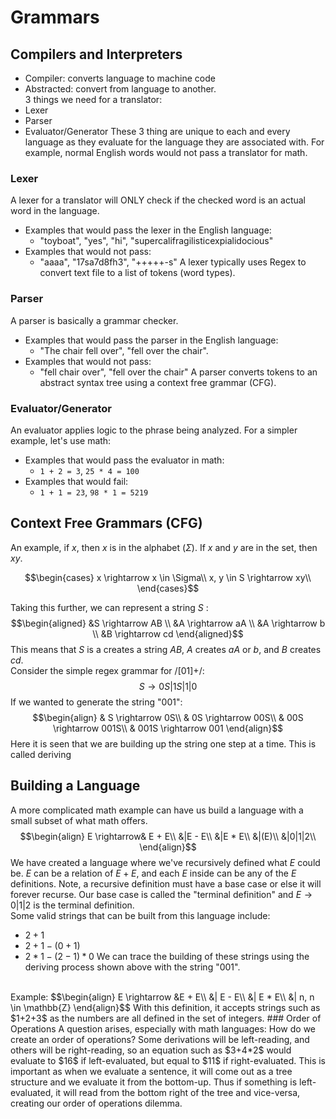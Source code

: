 # Grammars
## Compilers and Interpreters
- Compiler: converts language to machine code
- Abstracted: convert from language to another.<br>
3 things we need for a translator:
- Lexer
- Parser
- Evaluator/Generator
These 3 thing are unique to each and every language as they evaluate for the language they are associated with. For example, normal English words would not pass a translator for math.
### Lexer
A lexer for a translator will ONLY check if the checked word is an actual word in the language.
- Examples that would pass the lexer in the English language:
	- "toyboat", "yes", "hi", "supercalifragilisticexpialidocious"
- Examples that would not pass:
	- "aaaa", "17sa7d8fh3", "+++++-s"
A lexer typically uses Regex to convert text file to a list of tokens (word types). <br>
### Parser
A parser is basically a grammar checker.
- Examples that would pass the parser in the English language:
	- "The chair fell over", "fell over the chair".
- Examples that would not pass:
	- "fell chair over", "fell over the chair"
A parser converts tokens to an abstract syntax tree using a context free grammar (CFG).<br>
### Evaluator/Generator
An evaluator applies logic to the phrase being analyzed. For a simpler example, let's use math:
- Examples that would pass the evaluator in math:
	-  `1 + 2 = 3`, `25 * 4 = 100`
- Examples that would fail:
	- `1 + 1 = 23`, `98 * 1 = 5219`

## Context Free Grammars (CFG)
An example, if $x$, then $x$ is in the alphabet ($\Sigma$). If $x$ and $y$ are in the set, then $xy$.
```math
\begin{cases}
	x \rightarrow x \in \Sigma\\
	x, y \in S \rightarrow xy\\
\end{cases}
```
Taking this further, we can represent a string $S$ :
$$\begin{aligned}
&S \rightarrow AB \\
&A \rightarrow aA \\
&A \rightarrow b \\
&B \rightarrow cd
\end{aligned}$$
This means that $S$ is a creates a string $AB$, $A$ creates $aA$ or $b$, and $B$ creates $cd$.<br>
Consider the simple regex grammar for /\[01\]+/:
$$S \rightarrow 0S|1S|1|0$$
If we wanted to generate the string "001":
$$\begin{align}
& S \rightarrow 0S\\
& 0S \rightarrow 00S\\
& 00S \rightarrow 001S\\
& 001S \rightarrow 001
\end{align}$$
Here it is seen that we are building up the string one step at a time. This is called deriving<br>
## Building a Language
A more complicated math example can have us build a language with a small subset of what math offers.
$$\begin{align}
E \rightarrow& E + E\\
&|E - E\\
&|E * E\\
&|(E)\\
&|0|1|2\\
\end{align}$$
We have created a language where we've recursively defined what $E$ could be. $E$ can be a relation of $E + E$, and each $E$ inside can be any of the $E$ definitions. Note, a recursive definition must have a base case or else it will forever recurse. Our base case is called the "terminal definition" and $E \rightarrow 0|1|2$ is the terminal definition.<br>
Some valid strings that can be built from this language include:
- $2 + 1$
- $2 + 1 - (0 + 1)$
- $2 * 1 - (2 - 1) * 0$
We can trace the building of these strings using the deriving process shown above with the string "001".
<br>
Example:
$$\begin{align}
E \rightarrow &E + E\\
&| E - E\\
&| E * E\\
&| n, n \in \mathbb{Z}
\end{align}$$
With this definition, it accepts strings such as $1+2+3$ as the numbers are all defined in the set of integers.
### Order of Operations
A question arises, especially with math languages: How do we create an order of operations? Some derivations will be left-reading, and others will be right-reading, so an equation such as $3+4*2$ would evaluate to $16$ if left-evaluated, but equal to $11$ if right-evaluated. This is important as when we evaluate a sentence, it will come out as a tree structure and we evaluate it from the bottom-up. Thus if something is left-evaluated, it will read from the bottom right of the tree and vice-versa, creating our order of operations dilemma. 